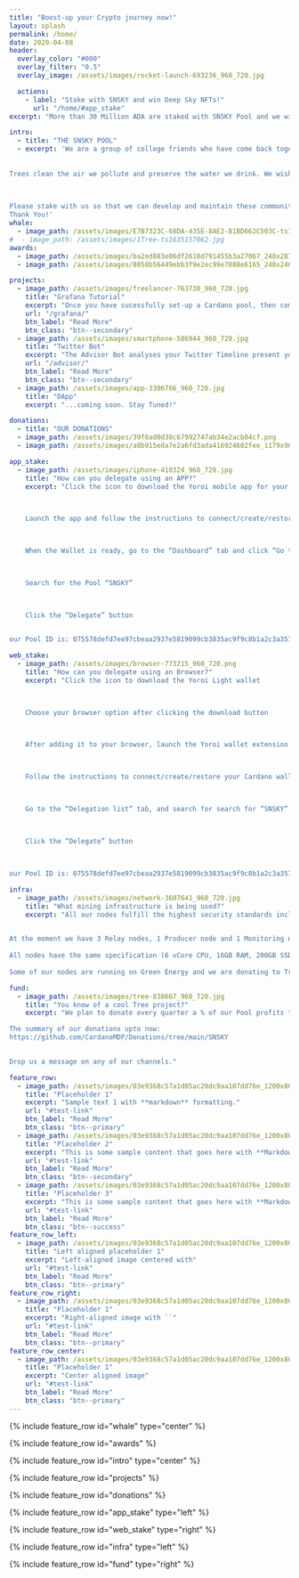 ```yaml
---
title: "Boost-up your Crypto journey now!"
layout: splash
permalink: /home/
date: 2020-04-08
header:
  overlay_color: "#000"
  overlay_filter: "0.5"
  overlay_image: /assets/images/rocket-launch-693236_960_720.jpg

  actions:
    - label: "Stake with SNSKY and win Deep Sky NFTs!"
      url: "/home/#app_stake"
excerpt: "More than 30 Million ADA are staked with SNSKY Pool and we will be honored to welcome you in our family as well."

intro: 
  - title: "THE SNSKY POOL"
  - excerpt: 'We are a group of college friends who have come back together to run the SNSKY Stake Pool, with the Mission to create usefull content for the Cardano Community. Our Grafana Tutorial is very popular and is included in the CoinCashew Tutorial and in the Cardano Foundation Developer Portal. The Twitter Bot we developed is getting popular day by day and helping newcomers easily find the right Pools that match thier interests. We are also working on an exciting DApp. Stay Tuned!
 
 
Trees clean the air we pollute and preserve the water we drink. We wish that our children continue to live in a world where everyone can see a pollution free Summer Night SKY and we make our little contribution by planting trees. If you wish to help, it will be great if you can join our Fundraiser

 
 
Please stake with us so that we can develop and maintain these community tools.
Thank You!'
whale:
  - image_path: /assets/images/E7B7323C-68DA-435E-8AE2-B1BD662C503C-ts1643629915.jpeg
#  - image_path: /assets/images/1Tree-ts1635157062.jpg
awards:
  - image_path: /assets/images/ba2ed883e06df2618d791455b3a27067_240x287.png
  - image_path: /assets/images/8058b56449ebb3f9e2ec99e7888e6165_240x240.png

projects:
  - image_path: /assets/images/freelancer-763730_960_720.jpg
    title: "Grafana Tutorial"
    excerpt: "Once you have sucessfully set-up a Cardano pool, then comes the most beautifull part - setting up your Dashboard and Alerts!"
    url: "/grafana/"
    btn_label: "Read More"
    btn_class: "btn--secondary"
  - image_path: /assets/images/smartphone-586944_960_720.jpg
    title: "Twitter Bot"
    excerpt: "The Advisor Bot analyses your Twitter Timeline present you the top matching Pools"
    url: "/advisor/"
    btn_label: "Read More"
    btn_class: "btn--secondary"
  - image_path: /assets/images/app-3306766_960_720.jpg
    title: "DApp"
    excerpt: "...coming soon. Stay Tuned!"

donations:
  - title: "OUR DONATIONS"
  - image_path: /assets/images/39f6ad0d38c67992747ab34e2acb84cf.png
  - image_path: /assets/images/a8b915eda7e2a6fd3ada416924602fee_1179x909.51428571429.jpeg

app_stake:
  - image_path: /assets/images/iphone-410324_960_720.jpg
    title: "How can you delegate using an APP?"
    excerpt: "Click the icon to download the Yoroi mobile app for your device

 

    Launch the app and follow the instructions to connect/create/restore your Cardano wallet

 

    When the Wallet is ready, go to the “Dashboard” tab and click “Go to Staking Center”

 

    Search for the Pool “SNSKY”

 

    Click the “Delegate” button

 
our Pool ID is: 075578defd7ee97cbeaa2937e5819099cb3835ac9f9c8b1a2c3a3578"

web_stake:
  - image_path: /assets/images/browser-773215_960_720.png
    title: "How can you delegate using an Browser?"
    excerpt: "Click the icon to download the Yoroi Light wallet

 

    Choose your browser option after clicking the download button

 

    After adding it to your browser, launch the Yoroi wallet extension within the browser

 

    Follow the instructions to connect/create/restore your Cardano wallet

 

    Go to the “Delegation list” tab, and search for search for “SNSKY”

 

    Click the “Delegate” button

 
 
our Pool ID is: 075578defd7ee97cbeaa2937e5819099cb3835ac9f9c8b1a2c3a3578"

infra:
  - image_path: /assets/images/network-3607641_960_720.jpg
    title: "What mining infrastructure is being used?"
    excerpt: "All our nodes fulfill the highest security standards including multiple Authentication layers and multiple firewalls.

 
At the moment we have 3 Relay nodes, 1 Producer node and 1 Monitoring node. One of the relays is on stand-by to act as producer if needed. To support geographical decentralization, we have Relays running in Europe and in India.
 
All nodes have the same specification (6 vCore CPU, 16GB RAM, 200GB SSD, 200 Mbps) and are with different providers at different locations, ensuring no single point of failure.
 
Some of our nodes are running on Green Energy and we are donating to Tree projects to keep our footprint CO2 neutral!"

fund:
  - image_path: /assets/images/tree-838667_960_720.jpg
    title: "You know of a cool Tree project?"
    excerpt: "We plan to donate every quarter a % of our Pool profits to One Tree planted, but also welcome new ideas and projects from our delegators. Important for us is that the donations clearly helping on a specific environmental issue. Do join our One Tree Planted Fundraiser if you wish to help: https://forest-fundraiser.raisely.com/sam

The summary of our donations upto now: 
https://github.com/CardanoMDP/Donations/tree/main/SNSKY

 
Drop us a message on any of our channels."

feature_row:
  - image_path: /assets/images/03e9368c57a1d05ac20dc9aa107dd76e_1200x800.jpg
    title: "Placeholder 1"
    excerpt: "Sample text 1 with **markdown** formatting."
    url: "#test-link"
    btn_label: "Read More"
    btn_class: "btn--primary"
  - image_path: /assets/images/03e9368c57a1d05ac20dc9aa107dd76e_1200x800.jpg
    title: "Placeholder 2"
    excerpt: "This is some sample content that goes here with **Markdown** formatting."
    url: "#test-link"
    btn_label: "Read More"
    btn_class: "btn--secondary"
  - image_path: /assets/images/03e9368c57a1d05ac20dc9aa107dd76e_1200x800.jpg
    title: "Placeholder 3"
    excerpt: "This is some sample content that goes here with **Markdown** formatting."
    url: "#test-link"
    btn_label: "Read More"
    btn_class: "btn--success"
feature_row_left:
  - image_path: /assets/images/03e9368c57a1d05ac20dc9aa107dd76e_1200x800.jpg
    title: "Left aligned placeholder 1"
    excerpt: "Left-aligned image centered with"
    url: "#test-link"
    btn_label: "Read More"
    btn_class: "btn--primary"
feature_row_right:
  - image_path: /assets/images/03e9368c57a1d05ac20dc9aa107dd76e_1200x800.jpg
    title: "Placeholder 1"
    excerpt: "Right-aligned image with ``"
    url: "#test-link"
    btn_label: "Read More"
    btn_class: "btn--primary"
feature_row_center:
  - image_path: /assets/images/03e9368c57a1d05ac20dc9aa107dd76e_1200x800.jpg
    title: "Placeholder 1"
    excerpt: "Center aligned image"
    url: "#test-link"
    btn_label: "Read More"
    btn_class: "btn--primary"
---
```


{% include feature_row id="whale" type="center" %}

{% include feature_row id="awards" %}

{% include feature_row id="intro" type="center" %}

{% include feature_row id="projects" %}

{% include feature_row id="donations" %}

{% include feature_row id="app_stake" type="left" %}

{% include feature_row id="web_stake" type="right" %}

{% include feature_row id="infra" type="left" %}

{% include feature_row id="fund" type="right" %}
